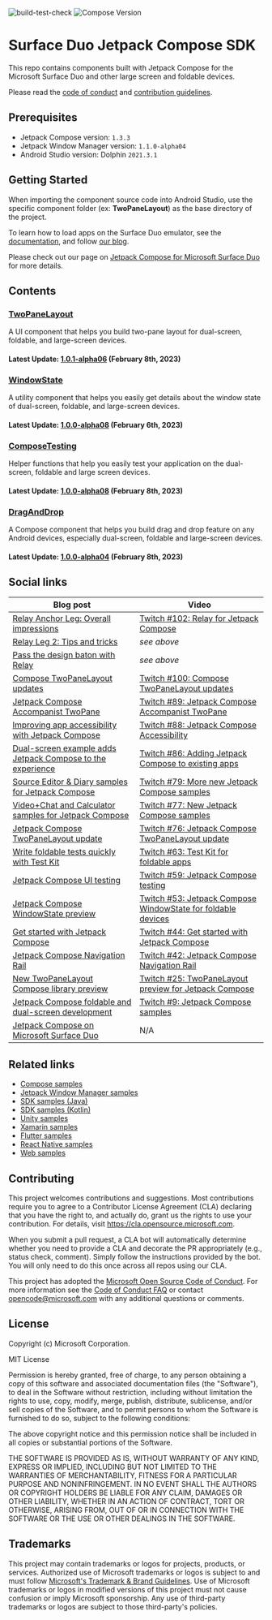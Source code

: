 ![build-test-check](https://github.com/microsoft/surface-duo-compose-sdk/actions/workflows/build_test_check.yml/badge.svg) ![Compose Version](https://img.shields.io/badge/Jetpack%20Compose-1.3.3-brightgreen)

# Surface Duo Jetpack Compose SDK

This repo contains components built with Jetpack Compose for the Microsoft Surface Duo and other large screen and foldable devices.

Please read the [code of conduct](CODE_OF_CONDUCT.md) and [contribution guidelines](CONTRIBUTING.md).

## Prerequisites

- Jetpack Compose version: `1.3.3`
- Jetpack Window Manager version: `1.1.0-alpha04`
- Android Studio version: Dolphin `2021.3.1`

## Getting Started

When importing the component source code into Android Studio, use the specific component folder (ex: **TwoPaneLayout**) as the base directory of the project.

To learn how to load apps on the Surface Duo emulator, see the [documentation](https://docs.microsoft.com/dual-screen/android), and follow [our blog](https://devblogs.microsoft.com/surface-duo).

Please check out our page on [Jetpack Compose for Microsoft Surface Duo](https://docs.microsoft.com/dual-screen/android/jetpack/compose/) for more details.

## Contents

### [TwoPaneLayout](https://github.com/microsoft/surface-duo-compose-sdk/tree/main/TwoPaneLayout)

A UI component that helps you build two-pane layout for dual-screen, foldable, and large-screen devices.

#### Latest Update: [1.0.1-alpha06](https://github.com/microsoft/surface-duo-compose-sdk/releases/tag/twopanelayout_20230208_1.0.1-alpha06) (February 8th, 2023)

### [WindowState](https://github.com/microsoft/surface-duo-compose-sdk/tree/main/WindowState)

A utility component that helps you easily get details about the window state of dual-screen, foldable, and large-screen devices.

#### Latest Update: [1.0.0-alpha08](https://github.com/microsoft/surface-duo-compose-sdk/releases/tag/windowstate_20230206_alpha08) (February 6th, 2023)

### [ComposeTesting](https://github.com/microsoft/surface-duo-compose-sdk/tree/main/ComposeTesting)

Helper functions that help you easily test your application on the dual-screen, foldable and large screen devices.

#### Latest Update: [1.0.0-alpha08](https://github.com/microsoft/surface-duo-compose-sdk/releases/tag/composetesting_20230208_alpha08) (February 8th, 2023)

### [DragAndDrop](https://github.com/microsoft/surface-duo-compose-sdk/tree/main/DragAndDrop)

A Compose component that helps you build drag and drop feature on any Android devices, especially dual-screen, foldable and large-screen devices.

#### Latest Update: [1.0.0-alpha04](https://github.com/microsoft/surface-duo-compose-sdk/releases/tag/draganddrop_20230208_alpha04) (February 8th, 2023)

## Social links

| Blog post | Video |
|---|---|
| [Relay Anchor Leg: Overall impressions](https://devblogs.microsoft.com/surface-duo/jetpack-compose-relay-3/) | [Twitch #102: Relay for Jetpack Compose](https://www.youtube.com/watch?v=Gnf8NJQwENU) |
| [Relay Leg 2: Tips and tricks](https://devblogs.microsoft.com/surface-duo/jetpack-compose-relay-2/) | _see above_ |
| [Pass the design baton with Relay](https://devblogs.microsoft.com/surface-duo/jetpack-compose-relay-1/) | _see above_ |
| [Compose TwoPaneLayout updates](https://devblogs.microsoft.com/surface-duo/jetpack-compose-twopanelayout-updates/) | [Twitch #100: Compose TwoPaneLayout updates](https://www.youtube.com/watch?v=ZeqJThroeUw) |
| [Jetpack Compose Accompanist TwoPane](https://devblogs.microsoft.com/surface-duo/jetpack-compose-accompanist-twopane/) | [Twitch #89: Jetpack Compose Accompanist TwoPane](https://www.youtube.com/watch?v=xt-iJCStEy0) |
| [Improving app accessibility with Jetpack Compose](https://devblogs.microsoft.com/surface-duo/jetpack-compose-accessibility/) | [Twitch #88: Jetpack Compose Accessibility](https://www.youtube.com/watch?v=BNy9jwTyRco) |
| [Dual-screen example adds Jetpack Compose to the experience](https://devblogs.microsoft.com/surface-duo/jetpack-compose-existing-app/) | [Twitch #86: Adding Jetpack Compose to existing apps](https://www.youtube.com/watch?v=9c7s0I6VcFU) |
| [Source Editor & Diary samples for Jetpack Compose](https://devblogs.microsoft.com/surface-duo/jetpack-compose-source-editor-diary-samples/) | [Twitch #79: More new Jetpack Compose samples](https://www.youtube.com/watch?v=eO0D3MHvKLA) |
| [Video+Chat and Calculator samples for Jetpack Compose](https://devblogs.microsoft.com/surface-duo/jetpack-compose-video-calculator-samples/) | [Twitch #77: New Jetpack Compose samples](https://www.youtube.com/watch?v=b4WG3moVriA) |
| [Jetpack Compose TwoPaneLayout update](https://devblogs.microsoft.com/surface-duo/jetpack-compose-foldable-twopanelayout/) | [Twitch #76: Jetpack Compose TwoPaneLayout update](https://www.youtube.com/watch?v=cI73qh_mTOo) |
| [Write foldable tests quickly with Test Kit](https://devblogs.microsoft.com/surface-duo/foldable-ui-test-kit/) | [Twitch #63: Test Kit for foldable apps](https://www.youtube.com/watch?v=3I0qU5SeUBM) |
| [Jetpack Compose UI testing](https://devblogs.microsoft.com/surface-duo/jetpack-compose-ui-test/) | [Twitch #59: Jetpack Compose testing](https://www.youtube.com/watch?v=Q3lDz7PjO7U) |
| [Jetpack Compose WindowState preview](https://devblogs.microsoft.com/surface-duo/jetpack-compose-windowstate-preview/) | [Twitch #53: Jetpack Compose WindowState for foldable devices](https://www.youtube.com/watch?v=qOIliow-uS4) |
| [Get started with Jetpack Compose](https://devblogs.microsoft.com/surface-duo/get-started-with-jetpack-compose/) | [Twitch #44: Get started with Jetpack Compose](https://www.youtube.com/watch?v=ijXDWDtdiIE) |
| [Jetpack Compose Navigation Rail](https://devblogs.microsoft.com/surface-duo/jetpack-compose-navigation-rail/) | [Twitch #42: Jetpack Compose Navigation Rail](https://www.youtube.com/watch?v=pdoIyOU7Suk) |
| [New TwoPaneLayout Compose library preview](https://devblogs.microsoft.com/surface-duo/jetpack-compose-twopanelayout-preview/) | [Twitch #25: TwoPaneLayout preview for Jetpack Compose](https://www.youtube.com/watch?v=Q66bR2jKdrg) |
| [Jetpack Compose foldable and dual-screen development](https://devblogs.microsoft.com/surface-duo/jetpack-compose-foldable-samples) | [Twitch #9: Jetpack Compose samples](https://www.youtube.com/watch?v=m8bMjFhBbN8) |
| [Jetpack Compose on Microsoft Surface Duo](https://devblogs.microsoft.com/surface-duo/jetpack-compose-dual-screen-sample/) | N/A |

## Related links

- [Compose samples](https://github.com/microsoft/surface-duo-compose-samples/)
- [Jetpack Window Manager samples](https://github.com/microsoft/surface-duo-window-manager-samples)
- [SDK samples (Java)](https://github.com/microsoft/surface-duo-sdk-samples)
- [SDK samples (Kotlin)](https://github.com/microsoft/surface-duo-sdk-samples-kotlin)
- [Unity samples](https://github.com/microsoft/surface-duo-sdk-unity-samples)
- [Xamarin samples](https://github.com/microsoft/surface-duo-sdk-xamarin-samples)
- [Flutter samples](https://github.com/microsoft/surface-duo-sdk-samples-flutter)
- [React Native samples](https://github.com/microsoft/react-native-dualscreen)
- [Web samples](https://docs.microsoft.com/dual-screen/web/samples)

## Contributing

This project welcomes contributions and suggestions.  Most contributions require you to agree to a
Contributor License Agreement (CLA) declaring that you have the right to, and actually do, grant us
the rights to use your contribution. For details, visit https://cla.opensource.microsoft.com.

When you submit a pull request, a CLA bot will automatically determine whether you need to provide
a CLA and decorate the PR appropriately (e.g., status check, comment). Simply follow the instructions
provided by the bot. You will only need to do this once across all repos using our CLA.

This project has adopted the [Microsoft Open Source Code of Conduct](https://opensource.microsoft.com/codeofconduct/).
For more information see the [Code of Conduct FAQ](https://opensource.microsoft.com/codeofconduct/faq/) or
contact [opencode@microsoft.com](mailto:opencode@microsoft.com) with any additional questions or comments.

## License

Copyright (c) Microsoft Corporation.

MIT License

Permission is hereby granted, free of charge, to any person obtaining a copy of this software and associated documentation files (the "Software"), to deal in the Software without restriction, including without limitation the rights to use, copy, modify, merge, publish, distribute, sublicense, and/or sell copies of the Software, and to permit persons to whom the Software is furnished to do so, subject to the following conditions:

The above copyright notice and this permission notice shall be included in all copies or substantial portions of the Software.

THE SOFTWARE IS PROVIDED AS IS, WITHOUT WARRANTY OF ANY KIND, EXPRESS OR IMPLIED, INCLUDING BUT NOT LIMITED TO THE WARRANTIES OF MERCHANTABILITY, FITNESS FOR A PARTICULAR PURPOSE AND NONINFRINGEMENT. IN NO EVENT SHALL THE AUTHORS OR COPYRIGHT HOLDERS BE LIABLE FOR ANY CLAIM, DAMAGES OR OTHER LIABILITY, WHETHER IN AN ACTION OF CONTRACT, TORT OR OTHERWISE, ARISING FROM, OUT OF OR IN CONNECTION WITH THE SOFTWARE OR THE USE OR OTHER DEALINGS IN THE SOFTWARE.

## Trademarks

This project may contain trademarks or logos for projects, products, or services. Authorized use of Microsoft trademarks or logos is subject to and must follow
[Microsoft's Trademark & Brand Guidelines](https://www.microsoft.com/en-us/legal/intellectualproperty/trademarks/usage/general).
Use of Microsoft trademarks or logos in modified versions of this project must not cause confusion or imply Microsoft sponsorship.
Any use of third-party trademarks or logos are subject to those third-party's policies.
